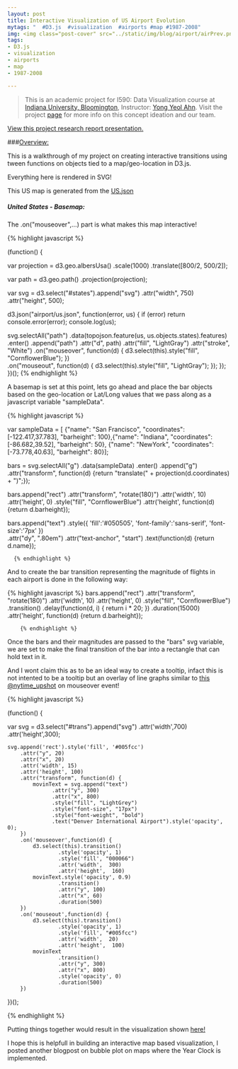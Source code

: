 ```yaml
---
layout: post
title: Interactive Visualization of US Airport Evolution
mytags: "  #D3.js  #visualization  #airports #map #1987-2008"
img: <img class="post-cover" src="../static/img/blog/airport/airPrev.png"  border="5" alt="Responsive image">
tags:
- D3.js
- visualization
- airports
- map
- 1987-2008

---
```


<style>.container {
  width: auto;
  max-width: 1060px;
  text-align: center;

}
</style>

<div id="us_states">
</div>
<script src="//code.jquery.com/jquery-2.0.0.js"></script>
<script src="//d3js.org/d3.v3.min.js"></script>
<script src="//d3js.org/topojson.v1.min.js"></script>
<script src="airport/airport_viz.js"></script>

> This is an academic project for I590: Data Visualization course at [Indiana University, Bloomington](https://www.indiana.edu), Instructor: [Yong Yeol Ahn](http://yongyeol.com). Visit the project [page](http://www.santhoshfiddle.com/geoSample/index.html) for more info on this concept ideation and our team. 

<div class="myNote"></div>

<div class="divider"></div>
<a href="../research/Airport-evolution-Project.pdf">View this project research report presentation. </a>

###[Overview:]()

This is a walkthrough of my project on creating interactive transitions using tween functions on objects tied to a map/geo-location in D3.js.

Everything here is rendered in SVG! 

This US map is generated from the [US.json](../geoSample/us.json)

<!-- Check my blog titled ["Basemaps with d3.js"]() for how the US map is generated with TopoJSON and many other ways of representing cartograms.  -->

<div class="divider"></div>

<div class="divider"></div>

<h5>United States - Basemap:</h5>

<div id="states">
<script type="text/javascript">
(function() {

var projection = d3.geo.albersUsa()
    .scale(1000)
    .translate([800/2, 500/2]);

var path = d3.geo.path()
    .projection(projection);

var svg = d3.select("#states").append("svg")
    .attr("width", 750)
    .attr("height", 500);

d3.json("/geoSample/us.json", function(error, us) {
  if (error) return console.error(error);
  console.log(us);

  svg.selectAll("path")
     .data(topojson.feature(us, us.objects.states).features)
      .enter()
      .append("path")
      .attr("d", path)
      .attr("fill", "LightGray")
      .attr("stroke", "White")
      .on("mouseover", function(d) {
          d3.select(this).style("fill", "CornflowerBlue");
          })                  
      .on("mouseout", function(d) {
           d3.select(this).style("fill", "LightGray");
          });

});


})();
</script>
</div>

The .on("mouseover",...) part is what makes this map interactive!

{% highlight javascript %}

(function() {

var projection = d3.geo.albersUsa()
    .scale(1000)
    .translate([800/2, 500/2]);

var path = d3.geo.path()
    .projection(projection);

var svg = d3.select("#states").append("svg")
    .attr("width", 750)
    .attr("height", 500);

d3.json("airport/us.json", function(error, us) {
  if (error) return console.error(error);
  console.log(us);

  svg.selectAll("path")
     .data(topojson.feature(us, us.objects.states).features)
      .enter()
      .append("path")
      .attr("d", path)
      .attr("fill", "LightGray")
      .attr("stroke", "White")
      .on("mouseover", function(d) {
          d3.select(this).style("fill", "CornflowerBlue");
          })                  
      .on("mouseout", function(d) {
           d3.select(this).style("fill", "LightGray");
          });
});
})();
{% endhighlight %}
<div class="divider"></div>


<div class="divider"></div>


A basemap is set at this point, lets go ahead and place the bar objects based on the geo-location or Lat/Long values that we pass along as a javascript variable "sampleData". 



<div id="unitedstates">
<script type="text/javascript">
(function() {

var projection = d3.geo.albersUsa()
    .scale(1000)
    .translate([800/2, 500/2]);


var path = d3.geo.path()
    .projection(projection);

var svg = d3.select("#unitedstates").append("svg")
    .attr("width", 750)
    .attr("height", 500);

d3.json("/geoSample/us.json", function(error, us) {
  if (error) return console.error(error);
  console.log(us);

  svg.selectAll("path")
     .data(topojson.feature(us, us.objects.states).features)
      .enter()
      .append("path")
      .attr("d", path)
      .attr("fill", "LightGray")
      .attr("stroke", "White");



var  sampleData = [ {"name": "San Francisco", "coordinates": [-122.417,37.783], "barheight": 100},
            {"name": "Indiana", "coordinates": [-86.682,39.52], "barheight": 50},
            {"name": "NewYork", "coordinates": [-73.778,40.63], "barheight": 80}              
            ];

  bars = svg.selectAll("g")
    .data(sampleData)
    .enter()
    .append("g")
    .attr("transform", function(d) {return "translate(" + projection(d.coordinates) + ")";});
    
    bars.append("rect")
    .attr("transform", "rotate(180)")
    .attr('width', 10)
    .attr('height',  0)
    .style("fill", "CornflowerBlue")
    .attr('height',  function(d) {return d.barheight});

      bars.append("text")
      .style({
        'fill':'#050505',
        'font-family':'sans-serif',
        'font-size':'7px'
      })  
      .attr("dy", ".80em")
    .attr("text-anchor", "start") 
    .text(function(d) {return d.name});


  });


})();
</script>
</div>



{% highlight javascript %}

  var  sampleData = [ {"name": "San Francisco", "coordinates": [-122.417,37.783], "barheight": 100},{"name": "Indiana", "coordinates": [-86.682,39.52], "barheight": 50}, {"name": "NewYork", "coordinates": [-73.778,40.63], "barheight": 80}];

  bars = svg.selectAll("g")
    .data(sampleData)
    .enter()
    .append("g")
    .attr("transform", function(d) {return "translate(" + projection(d.coordinates) + ")";});
    
  bars.append("rect")
    .attr("transform", "rotate(180)")
    .attr('width', 10)
    .attr('height',  0)
    .style("fill", "CornflowerBlue")
    .attr('height',  function(d) {return d.barheight});

  bars.append("text")
    .style({
       'fill':'#050505',
       'font-family':'sans-serif',
       'font-size':'7px'
      })  
    .attr("dy", ".80em")
    .attr("text-anchor", "start") 
    .text(function(d) {return d.name});

      {% endhighlight %}

<div class="divider"></div>

And to create the bar transition representing the magnitude of flights in each airport is done in the following way:

{% highlight javascript %}
bars.append("rect")
    .attr("transform", "rotate(180)")
    .attr('width', 10)
    .attr('height',  0)
    .style("fill", "CornflowerBlue")
    .transition()
    .delay(function(d, i) {
          return i * 20;
      })
      .duration(15000)
      .attr('height',  function(d) {return d.barheight});

        {% endhighlight %}
<div class="divider"></div>
Once the bars and their magnitudes are passed to the "bars" svg variable, we are set to make the final transition of the bar into a rectangle that can hold text in it. 

And I wont claim this as to be an ideal way to create a tooltip, infact this is not intented to be a tooltip but an overlay of line graphs similar to [this @nytime_upshot](http://www.nytimes.com/interactive/2014/06/05/upshot/how-the-recession-reshaped-the-economy-in-255-charts.html) on mouseover event! 

<div id="trans">
<script type="text/javascript">
(function() {
var border=1;
var bordercolor='black';

var svg = d3.select("#trans").append("svg")
	.attr('border', border)
    .attr('width',740)
	.attr('height',300);

var borderPath = svg.append("rect")
       			.attr("x", 0)
       			.attr("y", 0)
       			.attr("height", 300)
       			.attr("width", 740)
       			.style("stroke", bordercolor)
       			.style("fill", "none")
       			.style("stroke-width", border);


	svg.append('rect').style('fill', '#005fcc')
	    .attr("y", 20)
		.attr("x", 20)
        .attr('width', 15)
        .attr('height', 100)
        .attr("transform", function(d) {
        	movinText = svg.append("text")
			      .attr("y", 300)
			      .attr("x", 800)
			      .style("fill", "LightGrey")
			      .style("font-size", "17px")
			      .style("font-weight", "bold")
			      .text("Denver International Airport").style('opacity', 0);
        })
        .on('mouseover',function(d) {
		    d3.select(this).transition()
		            .style('opacity', 1)
		            .style('fill', "000066")
		            .attr('width',  300)
		            .attr('height',  160)
		    movinText.style('opacity', 0.9)
                    .transition()
                    .attr("y", 100)
                    .attr("x", 60)
                    .duration(500)
        })
        .on('mouseout',function(d) {
		    d3.select(this).transition()
		            .style('opacity', 1)
		            .style('fill', "#005fcc")
		            .attr('width',  20)
		            .attr('height',  100)
		    movinText
                    .transition()
                    .attr("y", 300)
                    .attr("x", 800)
                    .style('opacity', 0)
                    .duration(500)
        })
        
        

})();
</script>
</div>


{% highlight javascript %}


(function() {

var svg = d3.select("#trans").append("svg")
    .attr('width',700)
	.attr('height',300);

	svg.append('rect').style('fill', '#005fcc')
	    .attr("y", 20)
		.attr("x", 20)
        .attr('width', 15)
        .attr('height', 100)
        .attr("transform", function(d) {
        	movinText = svg.append("text")
			      .attr("y", 300)
			      .attr("x", 800)
			      .style("fill", "LightGrey")
			      .style("font-size", "17px")
			      .style("font-weight", "bold")
			      .text("Denver International Airport").style('opacity', 0);
        })
        .on('mouseover',function(d) {
		    d3.select(this).transition()
		            .style('opacity', 1)
		            .style('fill', "000066")
		            .attr('width',  300)
		            .attr('height',  160)
		    movinText.style('opacity', 0.9)
                    .transition()
                    .attr("y", 100)
                    .attr("x", 60)
                    .duration(500)
        })
        .on('mouseout',function(d) {
		    d3.select(this).transition()
		            .style('opacity', 1)
		            .style('fill', "#005fcc")
		            .attr('width',  20)
		            .attr('height',  100)
		    movinText
                    .transition()
                    .attr("y", 300)
                    .attr("x", 800)
                    .style('opacity', 0)
                    .duration(500)
        })
        
        

})();

{% endhighlight %}
<div class="divider"></div>

Putting things together would result in the visualization shown [here!](http://www.santhoshfiddle.com/geoSample/index.html) 

I hope this is helpfull in building an interactive map based visualization, I posted another blogpost on bubble plot on maps where the Year Clock is implemented. 